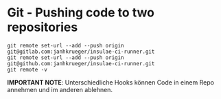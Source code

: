 # Git - Pushing code to two repositories

```
git remote set-url --add --push origin git@gitlab.com:janhkrueger/insulae-ci-runner.git
git remote set-url --add --push origin git@github.com:janhkrueger/insulae-ci-runner.git
git remote -v
```


**IMPORTANT NOTE**: Unterschiedliche Hooks können Code in einem Repo annehmen und im anderen ablehnen.
